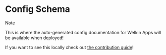 # Config Schema

> [!note]
>
> This is where the auto-generated config documentation for Welkin Apps will be available when deployed!
>
> If you want to see this locally check out [the contribution guide](https://github.com/elastisys/welkin/blob/main/CONTRIBUTING.md)!
